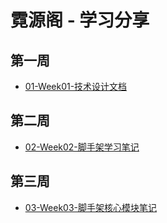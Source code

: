 # 霓源阁 - 学习分享

## 第一周
- [01-Week01-技术设计文档](01-Week01-技术设计文档.md)
## 第二周
- [02-Week02-脚手架学习笔记](02-Week02-脚手架学习笔记.md)
## 第三周
- [03-Week03-脚手架核心模块笔记](03-Week03-脚手架核心模块笔记.md)

